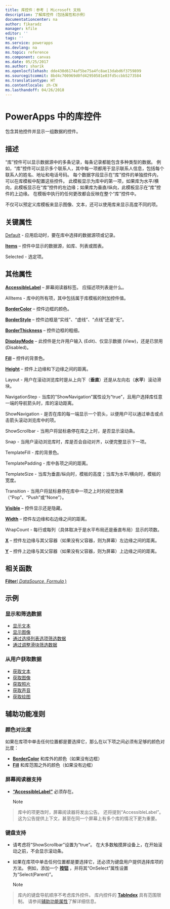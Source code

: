 ```yaml
---
title: 库控件：参考 | Microsoft 文档
description: 了解库控件（包括属性和示例）
documentationcenter: na
author: fikaradz
manager: kfile
editor: ''
tags: ''
ms.service: powerapps
ms.devlang: na
ms.topic: reference
ms.component: canvas
ms.date: 05/25/2017
ms.author: sharik
ms.openlocfilehash: dde430d6174af5be75a4fc8ae13dabd6f3759899
ms.sourcegitcommit: 8bd4c700969d0fd42950581e03fd5ccbb5273584
ms.translationtype: HT
ms.contentlocale: zh-CN
ms.lasthandoff: 04/26/2018
---
```

# <a name="gallery-control-in-powerapps"></a>PowerApps 中的库控件
包含其他控件并显示一组数据的控件。

## <a name="description"></a>描述
“库”控件可以显示数据源中的多条记录，每条记录都能包含多种类型的数据。 例如，“库”控件可以显示多个联系人，其中每一项都用于显示联系人信息，包括每个联系人的姓名、地址和电话号码。 每个数据字段显示在“库”控件的单独控件内，可以在库模板中配置这些控件。 此模板显示为库中的第一项，如果库为水平/横向，此模板显示在“库”控件的左边缘；如果库为垂直/纵向，此模板显示在“库”控件的上边缘。 在模板中执行的任何更改都会反映在整个“库”控件中。

不仅可以预定义库模板来显示图像、文本，还可以使用库来显示高度不同的项。

## <a name="key-properties"></a>关键属性
[Default](properties-core.md) - 应用启动时，要在库中选择的数据源项或记录。

**[Items](properties-core.md)** – 控件中显示的数据源，如库、列表或图表。

Selected - 选定项。

## <a name="additional-properties"></a>其他属性
**[AccessibleLabel](properties-accessibility.md)** – 屏幕阅读器标签。 应描述项列表是什么。

AllItems - 库中的所有项，其中包括属于库模板的附加控件值。

**[BorderColor](properties-color-border.md)** – 控件边框的颜色。

**[BorderStyle](properties-color-border.md)** – 控件边框是“实线”、“虚线”、“点线”还是“无”。

**[BorderThickness](properties-color-border.md)** – 控件边框的粗细。

**[DisplayMode](properties-core.md)** – 此控件是允许用户输入 (Edit)、仅显示数据 (View)，还是已禁用 (Disabled)。

**[Fill](properties-color-border.md)** – 控件的背景色。

**[Height](properties-size-location.md)** – 控件上边缘和下边缘之间的距离。

Layout - 用户在滚动浏览库时是从上向下（**垂直**）还是从左向右（**水平**）滚动滑块。

NavigationStep - 当库的“ShowNavigation”属性设为“true”，且用户选择库任意一端的导航箭头时，库的滚动距离。

ShowNavigation - 是否在库的每一端显示一个箭头，以便用户可以通过单击或点击箭头滚动浏览库中的项。

ShowScrollbar - 当用户将鼠标悬停在库之上时，是否显示滚动条。

Snap - 当用户滚动浏览库时，库是否会自动对齐，以便完整显示下一项。

TemplateFill - 库的背景色。

TemplatePadding - 库中各项之间的距离。

TemplateSize - 当库为垂直/纵向时，模板的高度；当库为水平/横向时，模板的宽度。

Transition - 当用户将鼠标悬停在库中一项之上时的视觉效果（“Pop”、“Push”或“None”）。

**[Visible](properties-core.md)** – 控件显示还是隐藏。

**[Width](properties-size-location.md)** – 控件左边缘和右边缘之间的距离。

WrapCount - 每行或每列（具体取决于是水平布局还是垂直布局）显示的项数。

**[X](properties-size-location.md)** – 控件左边缘与其父容器（如果没有父容器，则为屏幕）左边缘之间的距离。

**[Y](properties-size-location.md)** – 控件上边缘与其父容器（如果没有父容器，则为屏幕）上边缘之间的距离。

## <a name="related-functions"></a>相关函数
[**Filter**( *DataSource*, *Formula* )](../functions/function-filter-lookup.md)

## <a name="examples"></a>示例
### <a name="show-and-filter-data"></a>显示和筛选数据
* [显示文本](control-text-box.md#show-data-in-a-gallery)
* [显示图像](control-image.md#show-a-set-of-images-from-a-data-source)
* [通过选择列表选项筛选数据](control-drop-down.md#example)
* [通过调整滑块筛选数据](control-slider.md#example)

### <a name="get-data-from-the-user"></a>从用户获取数据
* [获取文本](control-text-input.md#collect-data)
* [获取图像](control-add-picture.md#add-images-to-an-image-gallery-control)
* [获取照片](control-camera.md#example)
* [获取声音](control-microphone.md#example)
* [获取绘图](control-pen-input.md#create-a-set-of-images)


## <a name="accessibility-guidelines"></a>辅助功能准则
### <a name="color-contrast"></a>颜色对比度
如果在库项中单击任何位置都是要选择它，那么在以下项之间必须有足够的颜色对比度：
* **[BorderColor](properties-color-border.md)** 和库外的颜色（如果没有边框）
* **[Fill](properties-color-border.md)** 和库范围之外的颜色（如果没有边框）

### <a name="screen-reader-support"></a>屏幕阅读器支持
* **[“AccessibleLabel”](properties-accessibility.md)** 必须存在。

    > [!NOTE]
> 库中的项更改时，屏幕阅读器将发出公告。 还将提到“AccessibleLabel”。 这为公告提供上下文，甚至在同一个屏幕上有多个库的情况下更为重要。

### <a name="keyboard-support"></a>键盘支持
* 请考虑将“ShowScrollbar”设置为“true”。 在大多数触摸屏设备上，在开始滚动之前，不会显示滚动条。
* 如果在库项中单击任何位置都是要选择它，还必须为键盘用户提供选择库项的方法。 例如，添加一个 **[按钮](control-button.md)** ，并将其“OnSelect”属性设置为“Select(Parent)”。

    > [!NOTE]
> 库内的键盘导航顺序不考虑库外控件。 库内控件的 **[TabIndex](properties-accessibility.md)** 具有范围限制。 请参阅[辅助功能属性](properties-accessibility.md)了解详细信息。

